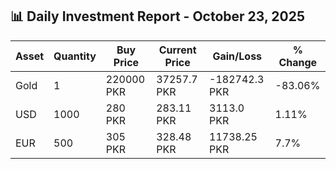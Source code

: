 ## 📊 Daily Investment Report - October 23, 2025

| Asset | Quantity | Buy Price | Current Price | Gain/Loss | % Change |
|-------|----------|-----------|----------------|------------|----------|
| Gold | 1 | 220000 PKR | 37257.7 PKR | -182742.3 PKR | -83.06% |
| USD | 1000 | 280 PKR | 283.11 PKR | 3113.0 PKR | 1.11% |
| EUR | 500 | 305 PKR | 328.48 PKR | 11738.25 PKR | 7.7% |

